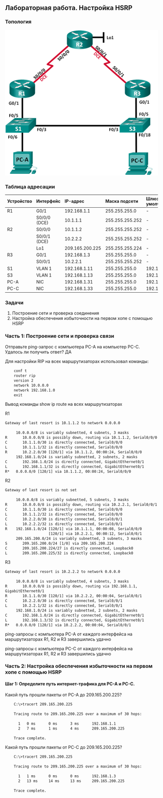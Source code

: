 ## Лабораторная работа. Настройка HSRP

### Топология

![](topology.png)

### Таблица адресации

|Устройство	|Интерфейс   |IP-адрес	     |Маска подсети  |Шлюз по умолчанию |
|:----------|:-----------|:--------------|:--------------|:-----------------|
| R1        |G0/1   	   |192.168.1.1    |255.255.255.0  | -                |
|	          |S0/0/0 (DCE)|10.1.1.1       |255.255.255.252| -                |
| R2        |S0/0/0 	   |10.1.1.2       |255.255.255.252| -                |
|           |S0/0/1 (DCE)|10.2.2.2       |255.255.255.252| -                |
|  	        |Lo1         |209.165.200.225|255.255.255.224| -                |
| R3        |G0/1   	   |192.168.1.3    |255.255.255.0  | -                |
|	          |S0/0/1      |10.2.2.1       |255.255.255.252| -                |
| S1        |VLAN 1      |192.168.1.11   |255.255.255.0  | 192.168.1.1      |
| S3        |VLAN 1      |192.168.1.13   |255.255.255.0  | 192.168.1.3      |
| PC-A      |NIC         |192.168.1.31   |255.255.255.0  | 192.168.1.1      |
| PC-C      |NIC         |192.168.1.33   |255.255.255.0  | 192.168.1.3      |


### Задачи

1. Построение сети и проверка соединения
2. Настройка обеспечения избыточности на первом хопе с помощью HSRP

### Часть 1:	Построение сети и проверка связи

Отправьте ping-запрос с компьютера PC-A на компьютер PC-C. Удалось ли получить ответ? ДА

Для настройки RIP на всех маршрутизаторах использовал команды:

        conf t
        router rip
        version 2
        network 10.0.0.0
        network 192.168.1.0
        exit

Вывод команды show ip route на всех маршрутизаторах

R1

    Gateway of last resort is 10.1.1.2 to network 0.0.0.0

         10.0.0.0/8 is variably subnetted, 4 subnets, 3 masks
    R       10.0.0.0/8 is possibly down, routing via 10.1.1.2, Serial0/0/0
    C       10.1.1.0/30 is directly connected, Serial0/0/0
    L       10.1.1.1/32 is directly connected, Serial0/0/0
    R       10.2.2.0/30 [120/1] via 10.1.1.2, 00:00:24, Serial0/0/0
         192.168.1.0/24 is variably subnetted, 2 subnets, 2 masks
    C       192.168.1.0/24 is directly connected, GigabitEthernet0/1
    L       192.168.1.1/32 is directly connected, GigabitEthernet0/1
    R*   0.0.0.0/0 [120/1] via 10.1.1.2, 00:00:24, Serial0/0/0
    
R2

    Gateway of last resort is not set

         10.0.0.0/8 is variably subnetted, 5 subnets, 3 masks
    R       10.0.0.0/8 is possibly down, routing via 10.2.2.1, Serial0/0/1
    C       10.1.1.0/30 is directly connected, Serial0/0/0
    L       10.1.1.2/32 is directly connected, Serial0/0/0
    C       10.2.2.0/30 is directly connected, Serial0/0/1
    L       10.2.2.2/32 is directly connected, Serial0/0/1
    R    192.168.1.0/24 [120/1] via 10.1.1.1, 00:00:08, Serial0/0/0
                        [120/1] via 10.2.2.1, 00:00:12, Serial0/0/1
         209.165.200.0/24 is variably subnetted, 3 subnets, 3 masks
    S       209.165.200.0/24 [1/0] via 209.165.200.224
    C       209.165.200.224/27 is directly connected, Loopback0
    L       209.165.200.225/32 is directly connected, Loopback0

R3

    Gateway of last resort is 10.2.2.2 to network 0.0.0.0

         10.0.0.0/8 is variably subnetted, 4 subnets, 3 masks
    R       10.0.0.0/8 is possibly down, routing via 192.168.1.1, GigabitEthernet0/1
    R       10.1.1.0/30 [120/1] via 10.2.2.2, 00:00:04, Serial0/0/1
    C       10.2.2.0/30 is directly connected, Serial0/0/1
    L       10.2.2.1/32 is directly connected, Serial0/0/1
         192.168.1.0/24 is variably subnetted, 2 subnets, 2 masks
    C       192.168.1.0/24 is directly connected, GigabitEthernet0/1
    L       192.168.1.3/32 is directly connected, GigabitEthernet0/1
    R*   0.0.0.0/0 [120/1] via 10.2.2.2, 00:00:04, Serial0/0/1
    
ping-запросы с компьютера PC-A от каждого интерфейса на маршрутизаторах R1, R2 и R3 завершились удачно

ping-запросы с компьютера PC-C от каждого интерфейса на маршрутизаторах R1, R2 и R3 завершились удачно

### Часть 2:	Настройка обеспечения избыточности на первом хопе с помощью HSRP

#### Шаг 1:	Определите путь интернет-трафика для PC-A и PC-C.

Какой путь прошли пакеты от PC-A до 209.165.200.225? 

        C:\>tracert 209.165.200.225

        Tracing route to 209.165.200.225 over a maximum of 30 hops: 

          1   0 ms      0 ms      3 ms      192.168.1.1
          2   7 ms      1 ms      4 ms      209.165.200.225

        Trace complete.
        
Какой путь прошли пакеты от PC-C до 209.165.200.225?        
        
        C:\>tracert 209.165.200.225

        Tracing route to 209.165.200.225 over a maximum of 30 hops: 

          1   1 ms      0 ms      0 ms      192.168.1.3
          2   13 ms     14 ms     13 ms     209.165.200.225

        Trace complete.
